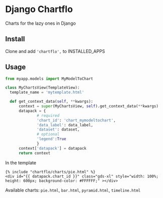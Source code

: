 Django Chartflo
===============

Charts for the lazy ones in Django

Install
--------------

Clone and add `'chartflo',` to INSTALLED_APPS


Usage
--------------

  ```python
from myapp.models import MyModelToChart

class MyChartsView(TemplateView):
    template_name = 'mytemplate.html'

    def get_context_data(self, **kwargs):
        context = super(MyChartsView, self).get_context_data(**kwargs)
        datapack = {
        		# required
        		'chart_id': 'chart_mymodeltochart',
        		'data_label': data_label, 
        		'dataset': dataset, 
        		# optional
        		'legend':True
        		}
        context['datapack'] = datapack
        return context
  ```
In the template

   ```django
{% include "chartflo/charts/pie.html" %}
<div id="{{ datapack.chart_id }}" class="gds-xl" style="width: 100%; height: 600px; background-color: #FFFFFF;" ></div>
   ```
Available charts: `pie.html`, `bar.html`, `pyramid.html`, `timeline.html`


